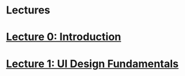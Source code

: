 # Lectures

# [Lecture 0: Introduction](https://docs.google.com/presentation/d/1SXT5yLKZWFg7-QZsCTL0bwps89UwiAYm0Z_SUXKGyYg/edit?usp=sharing)

# [Lecture 1: UI Design Fundamentals](https://docs.google.com/presentation/d/1RcDmRhT8AWLnlii5RloQX2RBHDf32IRF4Bl121McDcI/edit?usp=sharing)